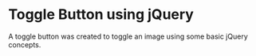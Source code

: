 # Toggle Button using jQuery

A toggle button was created to toggle an image using some basic jQuery concepts.